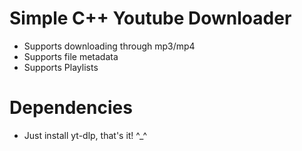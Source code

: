 # Simple C++ Youtube Downloader
- Supports downloading through mp3/mp4
- Supports file metadata
- Supports Playlists

# Dependencies
- Just install yt-dlp, that's it! ^_^


